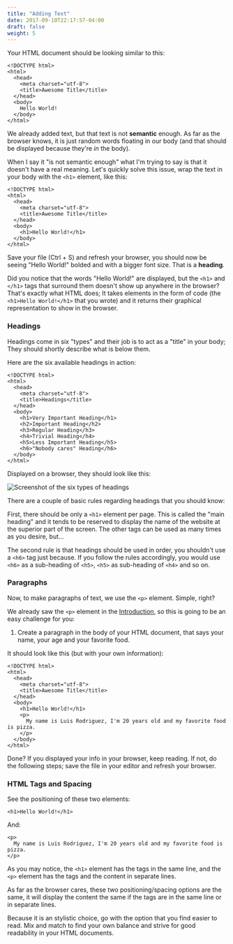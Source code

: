 ```yaml
---
title: "Adding Text"
date: 2017-09-10T22:17:57-04:00
draft: false
weight: 5
---
```


Your HTML document should be looking similar to this:

    <!DOCTYPE html>
    <html>
      <head>
        <meta charset="utf-8">
        <title>Awesome Title</title>
      </head>
      <body>
        Hello World!
      </body>
    </html>

We already added text, but that text is not **semantic** enough.
As far as the browser knows, it is just random words floating in our body (and
that should be displayed because they're *in* the body).

When I say it "is not semantic enough" what I'm trying to say is that
it doesn't have a real meaning. Let's quickly solve this issue, wrap the text in your
body with the `<h1>` element, like this:

    <!DOCTYPE html>
    <html>
      <head>
        <meta charset="utf-8">
        <title>Awesome Title</title>
      </head>
      <body>
        <h1>Hello World!</h1>
      </body>
    </html>

Save your file (Ctrl + S) and refresh your browser, you should now be seeing
"Hello World!" bolded and with a bigger font size. That is a **heading**.

Did you notice that the words "Hello World!" are displayed, but the `<h1>`
and `</h1>` tags that surround them doesn't show up anywhere in the browser? That's
exactly what HTML does; It takes elements in the form of code (the
`<h1>Hello World!</h1>` that you wrote) and it returns
their graphical representation to show in the browser.

### Headings

Headings come in six "types" and their job is to act as a "title" in your
body; They should shortly describe what is below them.

Here are the six available headings in action:

    <!DOCTYPE html>
    <html>
      <head>
        <meta charset="utf-8">
        <title>Headings</title>
      </head>
      <body>
        <h1>Very Important Heading</h1>
        <h2>Important Heading</h2>
        <h3>Regular Heading</h3>
        <h4>Trivial Heading</h4>
        <h5>Less Important Heading</h5>
        <h6>"Nobody cares" Heading</h6>
      </body>
    </html>

Displayed on a browser, they should look like this:

![Screenshot of the six types of headings](headings.png)

There are a couple of basic rules regarding headings that you should know:

First, there should be only a `<h1>` element per page. This is called the
"main heading" and it tends to be reserved to display the name of the website
at the superior
part of the screen. The other tags can be used as many times as you desire,
but...

The second rule is that headings should be used in order, you shouldn't use
a `<h6>` tag just because. If you follow the rules accordingly, you would use
`<h6>` as a sub-heading of `<h5>`, `<h5>` as sub-heading of `<h4>` and so on.

### Paragraphs

Now, to make paragraphs of text, we use the `<p>` element. Simple, right?

We already saw the `<p>` element in the [Introduction](/html/intro), so
this is going to be an easy challenge for you:

1. Create a paragraph in the body of your HTML document, that says your name,
your age and your favorite food.

It should look like this (but with your own information):

    <!DOCTYPE html>
    <html>
      <head>
        <meta charset="utf-8">
        <title>Awesome Title</title>
      </head>
      <body>
        <h1>Hello World!</h1>
        <p>
          My name is Luis Rodriguez, I'm 20 years old and my favorite food is pizza.
        </p>
      </body>
    </html>

Done? If you displayed your info in your browser, keep reading. If not,
do the following steps; save the file in your editor and refresh your browser.

### HTML Tags and Spacing

See the positioning of these two elements:

    <h1>Hello World!</h1>

And:

    <p>
      My name is Luis Rodriguez, I'm 20 years old and my favorite food is pizza.
    </p>

As you may notice, the `<h1>` element has the tags in the same line, and the
`<p>` element has the tags and the content in separate lines.

As far as the browser cares, these two positioning/spacing options are the same,
it will display the content the same if the tags are in the same line or in
separate lines.

Because it is an stylistic choice, go with the option that you find easier to
read. Mix and match to find your own balance and strive for good readability
in your HTML documents.
